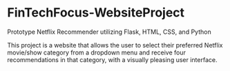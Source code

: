 # FinTechFocus-WebsiteProject
Prototype Netflix Recommender utilizing Flask, HTML, CSS, and Python

This project is a website that allows the user to select their preferred Netflix movie/show category from a dropdown menu and receive four recommendations in that category, with a visually pleasing user interface.
